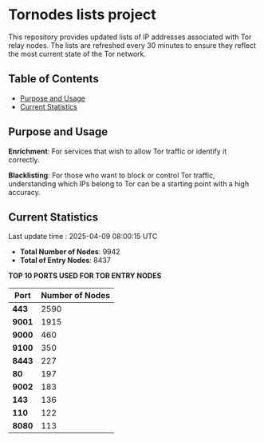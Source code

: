 # Tornodes lists project

This repository provides updated lists of IP addresses associated with Tor relay nodes. The lists are refreshed every 30 minutes to ensure they reflect the most current state of the Tor network.

## Table of Contents

- [Purpose and Usage](#purpose-and-usage)
- [Current Statistics](#current-statistics)


## Purpose and Usage

**Enrichment**: For services that wish to allow Tor traffic or identify it correctly.

**Blacklisting**: For those who want to block or control Tor traffic, understanding which IPs belong to Tor can be a starting point with a high accuracy.

## Current Statistics

Last update time : 2025-04-09 08:00:15 UTC

- **Total Number of Nodes**: 9942
- **Total of Entry Nodes**: 8437

**TOP 10 PORTS USED FOR TOR ENTRY NODES**

| **Port** | **Number of Nodes** |
|------|-----------------|
| **443**   | 2590  |
| **9001**   | 1915  |
| **9000**   | 460  |
| **9100**   | 350  |
| **8443**   | 227  |
| **80**   | 197  |
| **9002**   | 183  |
| **143**   | 136  |
| **110**   | 122  |
| **8080**   | 113  |

